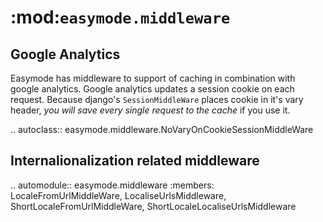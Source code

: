 :mod:`easymode.middleware`
==========================

Google Analytics
----------------

Easymode has middleware to support of caching in combination with google analytics.
Google analytics updates a session cookie on each request. Because django's
``SessionMiddleWare`` places cookie in it's vary header, *you will save every single
request to the cache* if you use it.

.. autoclass:: easymode.middleware.NoVaryOnCookieSessionMiddleWare

Internalionalization related middleware
---------------------------------------

.. automodule:: easymode.middleware
    :members: LocaleFromUrlMiddleWare, LocaliseUrlsMiddleware, ShortLocaleFromUrlMiddleWare, ShortLocaleLocaliseUrlsMiddleware